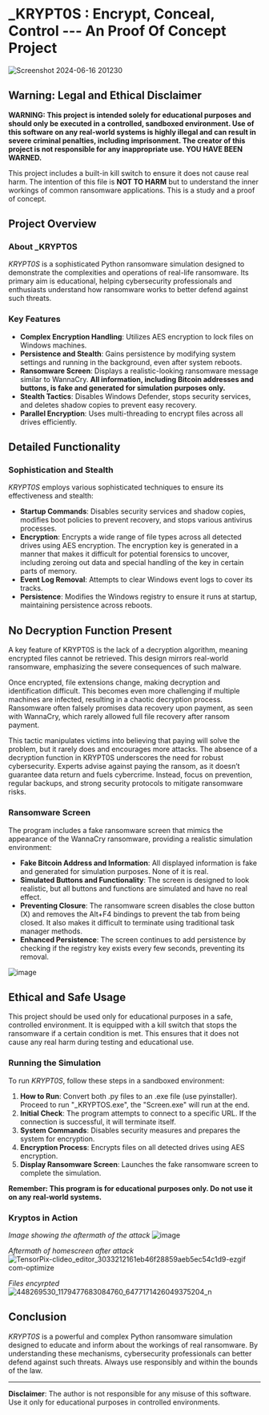 # _KRYPT0S : Encrypt, Conceal, Control    ---    An Proof Of Concept Project
![Screenshot 2024-06-16 201230](https://github.com/phantom0004/_KRYPT0S_RANSOMWARE/assets/42916447/4c3b82a8-5a5f-48a5-a6f6-658d26c7610d)

## **Warning: Legal and Ethical Disclaimer**

**WARNING: This project is intended solely for educational purposes and should only be executed in a controlled, sandboxed environment. Use of this software on any real-world systems is highly illegal and can result in severe criminal penalties, including imprisonment. The creator of this project is not responsible for any inappropriate use. YOU HAVE BEEN WARNED.**

This project includes a built-in kill switch to ensure it does not cause real harm. The intention of this file is **NOT TO HARM** but to understand the inner workings of common ransomware applications. This is a study and a proof of concept.

## **Project Overview**

### **About _KRYPT0S**

_KRYPT0S_ is a sophisticated Python ransomware simulation designed to demonstrate the complexities and operations of real-life ransomware. Its primary aim is educational, helping cybersecurity professionals and enthusiasts understand how ransomware works to better defend against such threats.

### **Key Features**

- **Complex Encryption Handling**: Utilizes AES encryption to lock files on Windows machines.
- **Persistence and Stealth**: Gains persistence by modifying system settings and running in the background, even after system reboots.
- **Ransomware Screen**: Displays a realistic-looking ransomware message similar to WannaCry. **All information, including Bitcoin addresses and buttons, is fake and generated for simulation purposes only.**
- **Stealth Tactics**: Disables Windows Defender, stops security services, and deletes shadow copies to prevent easy recovery.
- **Parallel Encryption**: Uses multi-threading to encrypt files across all drives efficiently.

## **Detailed Functionality**

### **Sophistication and Stealth**

_KRYPT0S_ employs various sophisticated techniques to ensure its effectiveness and stealth:

- **Startup Commands**: Disables security services and shadow copies, modifies boot policies to prevent recovery, and stops various antivirus processes.
- **Encryption**: Encrypts a wide range of file types across all detected drives using AES encryption. The encryption key is generated in a manner that makes it difficult for potential forensics to uncover, including zeroing out data and special handling of the key in certain parts of memory.
- **Event Log Removal**: Attempts to clear Windows event logs to cover its tracks.
- **Persistence**: Modifies the Windows registry to ensure it runs at startup, maintaining persistence across reboots.

## **No Decryption Function Present**

A key feature of KRYPT0S is the lack of a decryption algorithm, meaning encrypted files cannot be retrieved. This design mirrors real-world ransomware, emphasizing the severe consequences of such malware.

Once encrypted, file extensions change, making decryption and identification difficult. This becomes even more challenging if multiple machines are infected, resulting in a chaotic decryption process. Ransomware often falsely promises data recovery upon payment, as seen with WannaCry, which rarely allowed full file recovery after ransom payment.

This tactic manipulates victims into believing that paying will solve the problem, but it rarely does and encourages more attacks. The absence of a decryption function in KRYPT0S underscores the need for robust cybersecurity. Experts advise against paying the ransom, as it doesn’t guarantee data return and fuels cybercrime. Instead, focus on prevention, regular backups, and strong security protocols to mitigate ransomware risks.

### **Ransomware Screen**

The program includes a fake ransomware screen that mimics the appearance of the WannaCry ransomware, providing a realistic simulation environment:

- **Fake Bitcoin Address and Information**: All displayed information is fake and generated for simulation purposes. None of it is real.
- **Simulated Buttons and Functionality**: The screen is designed to look realistic, but all buttons and functions are simulated and have no real effect.
- **Preventing Closure**: The ransomware screen disables the close button (X) and removes the Alt+F4 bindings to prevent the tab from being closed. It also makes it difficult to terminate using traditional task manager methods.
- **Enhanced Persistence**: The screen continues to add persistence by checking if the registry key exists every few seconds, preventing its removal.

![image](https://github.com/phantom0004/_KRYPT0S_RANSOMWARE/assets/42916447/4c7d4641-8d20-45f3-8515-6efc7212d485)

## **Ethical and Safe Usage**

This project should be used only for educational purposes in a safe, controlled environment. It is equipped with a kill switch that stops the ransomware if a certain condition is met. This ensures that it does not cause any real harm during testing and educational use.

### **Running the Simulation**

To run _KRYPT0S_, follow these steps in a sandboxed environment:

1. **How to Run**: Convert both .py files to an .exe file (use pyinstaller). Proceed to run "_KRYPTOS.exe", the "Screen.exe" will run at the end. 
2. **Initial Check**: The program attempts to connect to a specific URL. If the connection is successful, it will terminate itself.
3. **System Commands**: Disables security measures and prepares the system for encryption.
4. **Encryption Process**: Encrypts files on all detected drives using AES encryption.
5. **Display Ransomware Screen**: Launches the fake ransomware screen to complete the simulation.

**Remember: This program is for educational purposes only. Do not use it on any real-world systems.**

### **Kryptos in Action**

_Image showing the aftermath of the attack_
![image](https://github.com/phantom0004/_KRYPT0S_RANSOMWARE/assets/42916447/5d40c892-6a5e-4f3e-aec7-414444e0cc20)

_Aftermath of homescreen after attack_
![TensorPix-clideo_editor_3033212161eb46f28859aeb5ec54c1d9-ezgif com-optimize](https://github.com/phantom0004/_KRYPT0S_RANSOMWARE/assets/42916447/b2f88001-29db-434f-9622-f145ef088d8e)

_Files encyrpted_
![448269530_1179477683084760_6477171426049375204_n](https://github.com/phantom0004/_KRYPT0S_RANSOMWARE/assets/42916447/c77c0d75-f1ed-487e-b17a-be9d45736bc3)

## **Conclusion**

_KRYPT0S_ is a powerful and complex Python ransomware simulation designed to educate and inform about the workings of real ransomware. By understanding these mechanisms, cybersecurity professionals can better defend against such threats. Always use responsibly and within the bounds of the law.

---

**Disclaimer**: The author is not responsible for any misuse of this software. Use it only for educational purposes in controlled environments.
